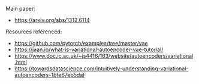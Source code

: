 Main paper:
* https://arxiv.org/abs/1312.6114

Resources referenced:
* https://github.com/pytorch/examples/tree/master/vae
* https://jaan.io/what-is-variational-autoencoder-vae-tutorial/
* https://www.doc.ic.ac.uk/~js4416/163/website/autoencoders/variational.html
* https://towardsdatascience.com/intuitively-understanding-variational-autoencoders-1bfe67eb5daf
